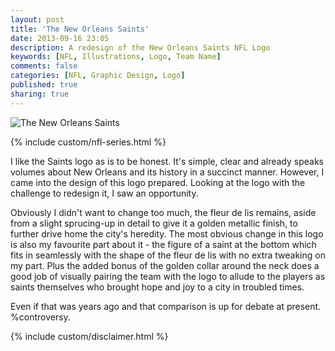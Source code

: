 ```yaml
---
layout: post
title: 'The New Orleans Saints'
date: 2013-09-16 23:05
description: A redesign of the New Orleans Saints NFL Logo
keywords: [NFL, Illustrations, Logo, Team Name]
comments: false
categories: [NFL, Graphic Design, Logo]
published: true
sharing: true
---
```


<div class="post-thumb">
    <img src="{{ root_url }}/assets/images/work/blog/NFCS-NewOrleans.jpg" alt="The New Orleans Saints" />
</div>

{% include custom/nfl-series.html %}

I like the Saints logo as is to be honest. It's simple, clear and already speaks volumes about New Orleans and its history in a succinct manner. However, I came into the design of this logo prepared. Looking at the logo with the challenge to redesign it, I saw an opportunity. 

Obviously I didn't want to change too much, the fleur de lis remains, aside from a slight sprucing-up in detail to give it a golden metallic finish, to further drive home the city's heredity. The most obvious change in this logo is also my favourite part about it - the figure of a saint at the bottom which fits in seamlessly with the shape of the fleur de lis with no extra tweaking on my part. Plus the added bonus of the golden collar around the neck does a good job of visually pairing the team with the logo to allude to the players as saints themselves who brought hope and joy to a city in troubled times.

Even if that was years ago and that comparison is up for debate at present. %controversy.

{% include custom/disclaimer.html %}